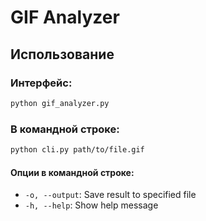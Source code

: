 # GIF Analyzer

## Использование

### Интерфейс:
```bash
python gif_analyzer.py
```

### В командной строке:
```bash
python cli.py path/to/file.gif
```

#### Опции в командной строке:
- `-o, --output`: Save result to specified file
- `-h, --help`: Show help message